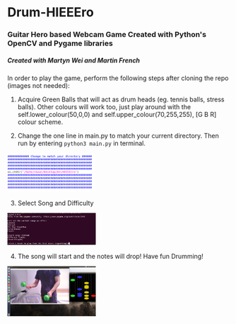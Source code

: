 # Drum-HIEEEro
### Guitar Hero based Webcam Game Created with Python's OpenCV and Pygame libraries
##### Created with Martyn Wei and Martin French
In order to play the game, perform the following steps after cloning the repo (images not needed):

1. Acquire Green Balls that will act as drum heads (eg. tennis balls, stress balls). Other colours will work too, just play around with the self.lower_colour(50,0,0) and self.upper_colour(70,255,255), [G B R] colour scheme.

2. Change the one line in main.py to match your current directory. Then run by entering `python3 main.py` in terminal.
<img src="images/2.png" width="200">

3. Select Song and Difficulty
<img src="images/1.png" width="200">

4. The song will start and the notes will drop! Have fun Drumming!
<img src="images/3.png" width="200">

